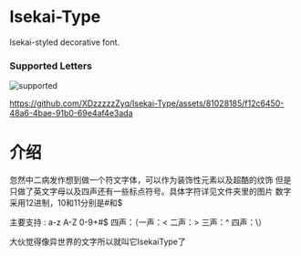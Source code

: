 # Isekai-Type
Isekai-styled decorative font.

### Supported Letters
![supported](https://github.com/XDzzzzzZyq/Isekai-Type/assets/81028185/c5727c2e-2720-4b82-aecc-5dadaaba32c7)

https://github.com/XDzzzzzZyq/Isekai-Type/assets/81028185/f12c6450-48a6-4bae-91b0-69e4af4e3ada

# 介绍
忽然中二病发作想到做一个符文字体，可以作为装饰性元素以及超酷的纹饰
但是只做了英文字母以及四声还有一些标点符号。具体字符详见文件夹里的图片
数字采用12进制，10和11分别是#和$

主要支持 : a-z A-Z 0-9+#$ 四声：（一声：< 二声：> 三声：^ 四声：\）

大伙觉得像异世界的文字所以就叫它IsekaiType了

